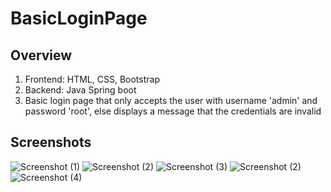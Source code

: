 # BasicLoginPage

## Overview
1) Frontend: HTML, CSS, Bootstrap
2) Backend: Java Spring boot 
3) Basic login page that only accepts the user with username 'admin' and password 'root', else displays a message that the credentials are invalid

## Screenshots

![Screenshot (1)](https://user-images.githubusercontent.com/51196518/211194004-9dd065db-1038-4d57-879b-287d919a6801.png)
![Screenshot (2)](https://user-images.githubusercontent.com/51196518/211194011-7b3947fb-8a07-44c1-89eb-01d5094eb30d.png)
![Screenshot (3)](https://user-images.githubusercontent.com/51196518/211194018-346fd9b1-b71a-45ea-a7c2-5d38bb65394f.png)
![Screenshot (2)](https://user-images.githubusercontent.com/51196518/211194011-7b3947fb-8a07-44c1-89eb-01d5094eb30d.png)
![Screenshot (4)](https://user-images.githubusercontent.com/51196518/211194024-9663462c-42c6-405d-a6d4-ce7ffb42d480.png)
